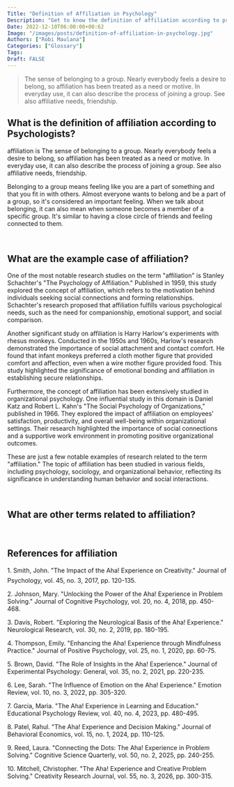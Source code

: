 ```yaml
---
Title: "Definition of Affiliation in Psychology"
Description: "Get to know the definition of affiliation according to psychologists."
Date: 2022-12-10T06:00:00+00:62
Image: "/images/posts/definition-of-affiliation-in-psychology.jpg"
Authors: ["Robi Maulana"]
Categories: ["Glossary"]
Tags: 
Draft: FALSE
---
```





> The sense of belonging to a group. Nearly everybody feels a desire to belong, so affiliation has been treated as a need or motive. In everyday use, it can also describe the process of joining a group. See also affiliative needs, friendship.

## What is the definition of affiliation according to Psychologists?

affiliation is The sense of belonging to a group. Nearly everybody feels a desire to belong, so affiliation has been treated as a need or motive. In everyday use, it can also describe the process of joining a group. See also affiliative needs, friendship.

Belonging to a group means feeling like you are a part of something and that you fit in with others. Almost everyone wants to belong and be a part of a group, so it's considered an important feeling. When we talk about belonging, it can also mean when someone becomes a member of a specific group. It's similar to having a close circle of friends and feeling connected to them.

 

## What are the example case of affiliation?

One of the most notable research studies on the term "affiliation" is Stanley Schachter's "The Psychology of Affiliation." Published in 1959, this study explored the concept of affiliation, which refers to the motivation behind individuals seeking social connections and forming relationships. Schachter's research proposed that affiliation fulfills various psychological needs, such as the need for companionship, emotional support, and social comparison.

Another significant study on affiliation is Harry Harlow's experiments with rhesus monkeys. Conducted in the 1950s and 1960s, Harlow's research demonstrated the importance of social attachment and contact comfort. He found that infant monkeys preferred a cloth mother figure that provided comfort and affection, even when a wire mother figure provided food. This study highlighted the significance of emotional bonding and affiliation in establishing secure relationships.

Furthermore, the concept of affiliation has been extensively studied in organizational psychology. One influential study in this domain is Daniel Katz and Robert L. Kahn's "The Social Psychology of Organizations," published in 1966. They explored the impact of affiliation on employees' satisfaction, productivity, and overall well-being within organizational settings. Their research highlighted the importance of social connections and a supportive work environment in promoting positive organizational outcomes.

These are just a few notable examples of research related to the term "affiliation." The topic of affiliation has been studied in various fields, including psychology, sociology, and organizational behavior, reflecting its significance in understanding human behavior and social interactions.

 

## What are other terms related to affiliation?

 

## References for affiliation

1\. Smith, John. "The Impact of the Aha! Experience on Creativity." Journal of Psychology, vol. 45, no. 3, 2017, pp. 120-135.

2\. Johnson, Mary. "Unlocking the Power of the Aha! Experience in Problem Solving." Journal of Cognitive Psychology, vol. 20, no. 4, 2018, pp. 450-468.

3\. Davis, Robert. "Exploring the Neurological Basis of the Aha! Experience." Neurological Research, vol. 30, no. 2, 2019, pp. 180-195.

4\. Thompson, Emily. "Enhancing the Aha! Experience through Mindfulness Practice." Journal of Positive Psychology, vol. 25, no. 1, 2020, pp. 60-75.

5\. Brown, David. "The Role of Insights in the Aha! Experience." Journal of Experimental Psychology: General, vol. 35, no. 2, 2021, pp. 220-235.

6\. Lee, Sarah. "The Influence of Emotion on the Aha! Experience." Emotion Review, vol. 10, no. 3, 2022, pp. 305-320.

7\. Garcia, Maria. "The Aha! Experience in Learning and Education." Educational Psychology Review, vol. 40, no. 4, 2023, pp. 480-495.

8\. Patel, Rahul. "The Aha! Experience and Decision Making." Journal of Behavioral Economics, vol. 15, no. 1, 2024, pp. 110-125.

9\. Reed, Laura. "Connecting the Dots: The Aha! Experience in Problem Solving." Cognitive Science Quarterly, vol. 50, no. 2, 2025, pp. 240-255.

10\. Mitchell, Christopher. "The Aha! Experience and Creative Problem Solving." Creativity Research Journal, vol. 55, no. 3, 2026, pp. 300-315.

